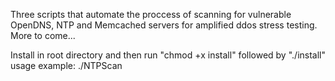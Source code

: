 Three scripts that automate the proccess of scanning for vulnerable OpenDNS, NTP and Memcached servers for amplified ddos stress testing. More to come...

Install in root directory and then run "chmod +x install" followed by "./install"
usage example: ./NTPScan
